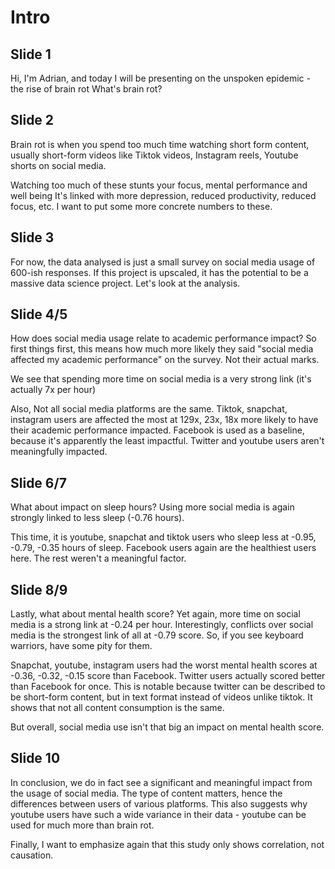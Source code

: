 # Intro
## Slide 1 
Hi, I'm Adrian, and today I will be presenting on the unspoken epidemic - the rise of brain rot
What's brain rot?

## Slide 2
Brain rot is when you spend too much time watching short form content, 
usually short-form videos like Tiktok videos, Instagram reels, Youtube shorts on social media.

Watching too much of these stunts your focus, mental performance and well being
It's linked with more depression, reduced productivity, reduced focus, etc.
I want to put some more concrete numbers to these.

## Slide 3
For now, the data analysed is just a small survey on social media usage of 600-ish responses. If this project is upscaled, it has the potential to be a massive data science project.
Let's look at the analysis.

## Slide 4/5
How does social media usage relate to academic performance impact?
So first things first, this means how much more likely they said "social media affected my academic performance" on the survey. Not their actual marks.

We see that spending more time on social media is a very strong link (it's actually 7x per hour)

Also, 
Not all social media platforms are the same.
Tiktok, snapchat, instagram users are affected the most at 129x, 23x, 18x more likely to have their academic performance impacted.
Facebook is used as a baseline, because it's apparently the least impactful. Twitter and youtube users aren't meaningfully impacted.

## Slide 6/7
What about impact on sleep hours?
Using more social media is again strongly linked to less sleep (-0.76 hours).

This time, it is youtube, snapchat and tiktok users who sleep less at -0.95, -0.79, -0.35 hours of sleep.
Facebook users again are the healthiest users here. The rest weren't a meaningful factor.

## Slide 8/9
Lastly, what about mental health score? 
Yet again, more time on social media is a strong link at -0.24 per hour. 
Interestingly, conflicts over social media is the strongest link of all at -0.79 score.
So, if you see keyboard warriors, have some pity for them.

Snapchat, youtube, instagram users had the worst mental health scores at -0.36, -0.32, -0.15 score than Facebook. 
Twitter users actually scored better than Facebook for once. 
This is notable because twitter can be described to be short-form content, but in text format instead of videos unlike tiktok.
It shows that not all content consumption is the same.

But overall, social media use isn't that big an impact on mental health score.

## Slide 10
In conclusion, we do in fact see a significant and meaningful impact from the usage of social media. 
The type of content matters, hence the differences between users of various platforms. 
This also suggests why youtube users have such a wide variance in their data - youtube can be used for much more than brain rot.

Finally, I want to emphasize again that this study only shows correlation, not causation. 

